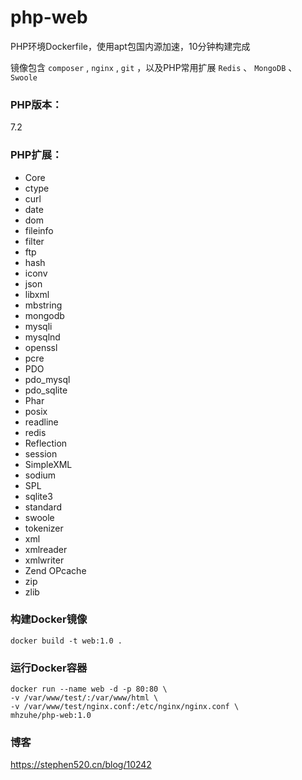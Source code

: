 # php-web

PHP环境Dockerfile，使用apt包国内源加速，10分钟构建完成

镜像包含 `composer` , `nginx` , `git` ，以及PHP常用扩展 `Redis` 、 `MongoDB` 、 `Swoole`

### PHP版本：

7.2

### PHP扩展：

- Core
- ctype
- curl
- date
- dom
- fileinfo
- filter
- ftp
- hash
- iconv
- json
- libxml
- mbstring
- mongodb
- mysqli
- mysqlnd
- openssl
- pcre
- PDO
- pdo_mysql
- pdo_sqlite
- Phar
- posix
- readline
- redis
- Reflection
- session
- SimpleXML
- sodium
- SPL
- sqlite3
- standard
- swoole
- tokenizer
- xml
- xmlreader
- xmlwriter
- Zend OPcache
- zip
- zlib

### 构建Docker镜像

```shell
docker build -t web:1.0 .
```

### 运行Docker容器

```shell
docker run --name web -d -p 80:80 \
-v /var/www/test/:/var/www/html \
-v /var/www/test/nginx.conf:/etc/nginx/nginx.conf \
mhzuhe/php-web:1.0
```

### 博客

https://stephen520.cn/blog/10242
